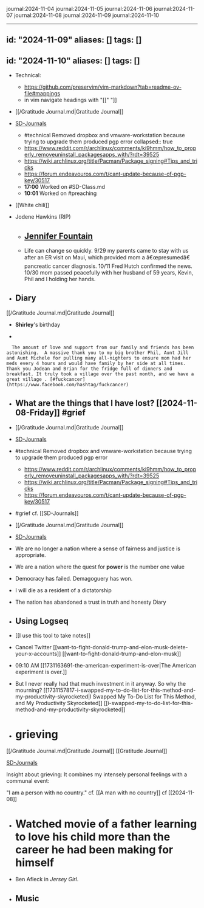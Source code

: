 journal:2024-11-04
journal:2024-11-05
journal:2024-11-06
journal:2024-11-07
journal:2024-11-08
journal:2024-11-09
journal:2024-11-10

---
id: "2024-11-09"
aliases: []
tags: []
---
id: "2024-11-10"
aliases: []
tags: []
---

- Technical:
	- https://github.com/preservim/vim-markdown?tab=readme-ov-file#mappings
	- in vim navigate headings with "[[" "]]
- [[/Gratitude Journal.md|Gratitude Journal]]
- [SD-Journals](SD-Journals)

    - #technical Removed dropbox and vmware-workstation because trying to upgrade them produced pgp error
      collapsed:: true
     - https://www.reddit.com/r/archlinux/comments/ki9hmm/how_to_properly_removeuninstall_packagesapps_with/?rdt=39525
     - https://wiki.archlinux.org/title/Pacman/Package_signing#Tips_and_tricks
     - https://forum.endeavouros.com/t/cant-update-because-of-pgp-key/30517
    - **17:00**  Worked on #SD-Class.md
    - **10:01** Worked on #preaching

- [[White chili]]
- Jodene Hawkins (RIP)
	- ## [Jennifer Fountain](https://www.facebook.com/jennifer.h.fountain)
	- Life can change so quickly. 9/29 my parents came to stay with us after an ER visit on Maui, which provided mom a â€œpresumedâ€ pancreatic cancer diagnosis. 10/11 Fred Hutch confirmed the news. 10/30 mom passed peacefully with her husband of 59 years, Kevin, Phil and I holding her hands.  

- ## Diary

[[/Gratitude Journal.md|Gratitude Journal]]

- **Shirley**'s birthday

-

	  The amount of love and support from our family and friends has been astonishing.  A massive thank you to my big brother Phil, Aunt Jill and Aunt Michele for pulling many all-nighters to ensure mom had her meds every 4 hours and would have family by her side at all times. Thank you Jodean and Brian for the fridge full of dinners and breakfast. It truly took a village over the past month, and we have a great village . [#fuckcancer](https://www.facebook.com/hashtag/fuckcancer)

- ## What are the things that I have lost? [[2024-11-08-Friday]] #grief

- [[/Gratitude Journal.md|Gratitude Journal]]
- [SD-Journals](SD-Journals)

- #technical Removed dropbox and vmware-workstation because trying to upgrade them produced pgp error
  - <https://www.reddit.com/r/archlinux/comments/ki9hmm/how_to_properly_removeuninstall_packagesapps_with/?rdt=39525>
  - <https://wiki.archlinux.org/title/Pacman/Package_signing#Tips_and_tricks>
  - <https://forum.endeavouros.com/t/cant-update-because-of-pgp-key/30517>
- #grief cf. [[SD-Journals]]
- [[/Gratitude Journal.md|Gratitude Journal]]
- [SD-Journals](SD-Journals)

- We are no longer a nation where a sense of fairness and justice is appropriate.
- We are a nation where the quest for **power** is the number one value
- Democracy has failed. Demagoguery has won.
- I will die as a resident of a dictatorship
- The nation has abandoned a trust in truth and honesty
Diary

- ## Using Logseq
- [[I use this tool to take notes]]
- Cancel Twitter
  [[want-to-fight-donald-trump-and-elon-musk-delete-your-x-accounts]] [[want-to-fight-donald-trump-and-elon-musk]]
- 09:10 AM [[1731163691-the-american-experiment-is-over|The American experiment is over.]]
- But I never really had that much investment in it anyway. So why the mourning?
  [[1731157817-i-swapped-my-to-do-list-for-this-method-and-my-productivity-skyrocketed|I Swapped My To-Do List for This Method, and My Productivity Skyrocketed]] [[i-swapped-my-to-do-list-for-this-method-and-my-productivity-skyrocketed]]
- # grieving

[[/Gratitude Journal.md|Gratitude Journal]] [[Gratitude Journal]]

[SD-Journals](SD-Journals)

  Insight about grieving: It combines my intensely personal feelings with a communal event:

  "I am a person with no country." cf. [[A man with no country]] cf [[2024-11-08]]
- # Watched movie of a father learning to love his child more than the career he had been making for himself
- Ben Afleck in _Jersey Girl_.
- ## Music


